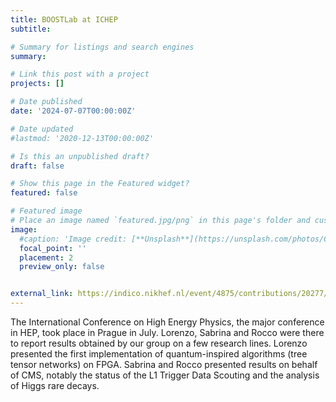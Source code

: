 ```yaml
---
title: BOOSTLab at ICHEP 
subtitle: 

# Summary for listings and search engines
summary: 

# Link this post with a project
projects: []

# Date published
date: '2024-07-07T00:00:00Z'

# Date updated
#lastmod: '2020-12-13T00:00:00Z'

# Is this an unpublished draft?
draft: false

# Show this page in the Featured widget?
featured: false

# Featured image
# Place an image named `featured.jpg/png` in this page's folder and customize its options here.
image:
  #caption: 'Image credit: [**Unsplash**](https://unsplash.com/photos/CpkOjOcXdUY)'
  focal_point: ''
  placement: 2
  preview_only: false


external_link: https://indico.nikhef.nl/event/4875/contributions/20277/
---
```


The International Conference on High Energy Physics, the major
conference in HEP, took place in Prague in July. Lorenzo, Sabrina and Rocco 
were there to report results obtained by our group on a few research
lines.
Lorenzo presented the first implementation of quantum-inspired
algorithms (tree tensor networks) on FPGA. Sabrina and Rocco presented
results on behalf of CMS, notably the status of the L1 Trigger Data
Scouting and the analysis of Higgs rare decays.
